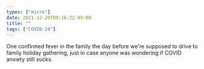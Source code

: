 ```yaml
---
types: ["micro"]
date: 2021-12-20T09:16:22-05:00
title: ""
tags: ["COVID-19"]
---
```

One confirmed fever in the family the day before we're supposed to drive to family holiday gathering, just in case anyone was wondering if COVID anxiety still sucks.
